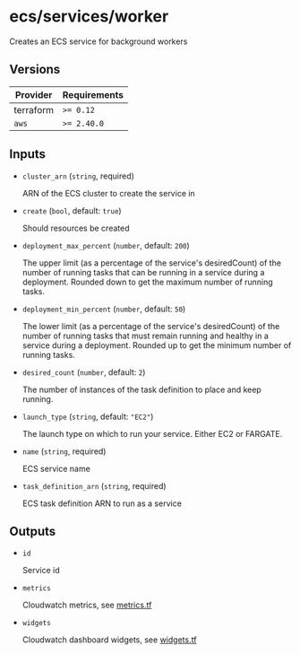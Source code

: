 # ecs/services/worker

Creates an ECS service for background workers

<!-- BEGIN_TF_DOCS -->

## Versions

| Provider  | Requirements |
| --------- | ------------ |
| terraform | `>= 0.12`    |
| `aws`     | `>= 2.40.0`  |

## Inputs

- `cluster_arn` (`string`, required)

  ARN of the ECS cluster to create the service in

- `create` (`bool`, default: `true`)

  Should resources be created

- `deployment_max_percent` (`number`, default: `200`)

  The upper limit (as a percentage of the service's desiredCount) of the number of running tasks that can be running in a service during a deployment. Rounded down to get the maximum number of running tasks.

- `deployment_min_percent` (`number`, default: `50`)

  The lower limit (as a percentage of the service's desiredCount) of the number of running tasks that must remain running and healthy in a service during a deployment. Rounded up to get the minimum number of running tasks.

- `desired_count` (`number`, default: `2`)

  The number of instances of the task definition to place and keep running.

- `launch_type` (`string`, default: `"EC2"`)

  The launch type on which to run your service. Either EC2 or FARGATE.

- `name` (`string`, required)

  ECS service name

- `task_definition_arn` (`string`, required)

  ECS task definition ARN to run as a service

## Outputs

- `id`

  Service id

- `metrics`

  Cloudwatch metrics, see [metrics.tf](./metrics.tf)

- `widgets`

  Cloudwatch dashboard widgets, see [widgets.tf](./widgets.tf)
